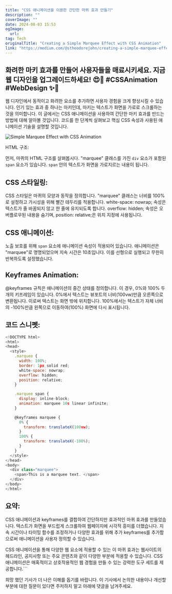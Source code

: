 ```yaml
---
title: "CSS 애니메이션을 이용한 간단한 마퀴 효과 만들기"
description: ""
coverImage: ""
date: 2024-08-03 15:53
ogImage: 
  url: 
tag: Tech
originalTitle: "Creating a Simple Marquee Effect with CSS Animation"
link: "https://medium.com/@stheodorejohn/creating-a-simple-marquee-effect-with-css-animation-bbd52bb0dbf8"
---
```




## 화려한 마키 효과를 만들어 사용자들을 매료시키세요. 지금 웹 디자인을 업그레이드하세요! 😍🌟 #CSSAnimation #WebDesign ✨🎉

웹 디자인에서 동적이고 화려한 요소를 추가하면 사용자 경험을 크게 향상시킬 수 있습니다. 인기 있는 효과 중 하나는 마키인데, 마키는 텍스트가 화면을 가로로 스크롤하는 것을 의미합니다. 이 글에서는 CSS 애니메이션을 사용하여 간단한 마키 효과를 만드는 방법에 대해 알아볼 것입니다. 코드를 한 단계씩 살펴보고 핵심 CSS 속성과 사용된 애니메이션 기술을 설명할 것입니다.

![Simple Marquee Effect with CSS Animation](/assets/img/CreatingaSimpleMarqueeEffectwithCSSAnimation_0.png)

HTML 구조:

<div class="content-ad"></div>

먼저, 마퀴의 HTML 구조를 살펴봅시다. "marquee" 클래스를 가진 `div` 요소가 포함된 `span` 요소가 있습니다. `span` 안의 텍스트가 화면을 가로지르는 내용이 됩니다.

## CSS 스타일링:

CSS 스타일은 마퀴의 모양과 동작을 정의합니다. "marquee" 클래스는 너비를 100%로 설정하고 가시성을 위해 빨간 테두리를 적용합니다. white-space: nowrap; 속성은 텍스트가 줄 바꿈되지 않고 한 줄에 유지되도록 합니다. overflow: hidden; 속성은 오버플로우된 내용을 숨기며, position: relative;은 위치 지정에 사용됩니다.

## CSS 애니메이션:

<div class="content-ad"></div>

노출 보호를 위해 `span` 요소에 애니메이션 속성이 적용되어 있습니다. 애니메이션은 "marquee"로 명명되었으며 지속 시간은 10초입니다. 이를 선형으로 실행되고 무한히 반복하도록 설정했습니다.

## Keyframes Animation:

@keyframes 규칙은 애니메이션의 중간 상태를 정의합니다. 이 경우, 0%와 100% 두 개의 키프레임이 있습니다. 0%에서 텍스트는 뷰포트의 너비(100vw)만큼 오른쪽으로 변환됩니다. 이로써 텍스트는 화면 밖에 위치합니다. 100%에서는 텍스트가 자체 너비의 -100%만큼 왼쪽으로 이동하여(100%) 화면에 다시 표시됩니다.

## 코드 스니펫:

<div class="content-ad"></div>

```js
<!DOCTYPE html>
<html>
<head>
  <style>
    .marquee {
      width: 100%;
      border: 1px solid red;
      white-space: nowrap;
      overflow: hidden;
      position: relative;
    }

    .marquee span {
      display: inline-block;
      animation: marquee 10s linear infinite;
    }

    @keyframes marquee {
      0% {
        transform: translateX(100vw);
      }
      100% {
        transform: translateX(-100%);
      }
    }
  </style>
</head>
<body>
  <div class="marquee">
    <span>This is a marquee text. </span>
  </div>
</body>
</html>
```

## 요약:

CSS 애니메이션과 keyframes를 결합하여 간단하지만 효과적인 마퀴 효과를 만들었습니다. 텍스트가 화면을 부드럽게 스크롤하여 웹페이지에 시각적 흥미를 더했습니다. 지속 시간이나 타이밍 함수를 조정하거나 다양한 효과를 위해 추가 keyframes를 추가함으로써 애니메이션을 사용자 정의할 수 있습니다.

CSS 애니메이션을 통해 다양한 웹 요소에 적용할 수 있는 이 마퀴 효과는 웹사이트의 헤드라인, 공지사항 또는 주요 콘텐츠와 같이 다양한 부분에 적용할 수 있습니다. CSS 애니메이션은 매혹적이고 상호작용적인 웹 경험을 만들 수 있는 강력한 도구 세트를 제공합니다.```

<div class="content-ad"></div>

희망 했던 기사가 더 나은 이해를 돕기를 바랍니다. 이 기사에서 논의한 내용이나 개선할 부분에 대한 질문이 있다면 주저하지 말고 아래에 댓글을 남겨주세요.
